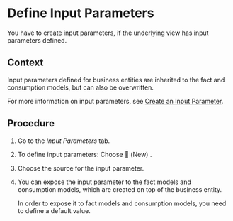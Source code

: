 <!-- loiof06393a58e3940ebb38d192c9481e130 -->

<link rel="stylesheet" type="text/css" href="../css/sap-icons.css"/>

# Define Input Parameters

You have to create input parameters, if the underlying view has input parameters defined.



## Context

Input parameters defined for business entities are inherited to the fact and consumption models, but can also be overwritten.

For more information on input parameters, see [Create an Input Parameter](../Acquiring-and-Preparing-Data-in-the-Data-Builder/create-an-input-parameter-53fa99a.md).



## Procedure

1.  Go to the *Input Parameters* tab.

2.  To define input parameters: Choose <span class="FPA-icons"></span> \(New\) .

3.  Choose the source for the input parameter.

4.  You can expose the input parameter to the fact models and consumption models, which are created on top of the business entity.

    In order to expose it to fact models and consumption models, you need to define a default value.


